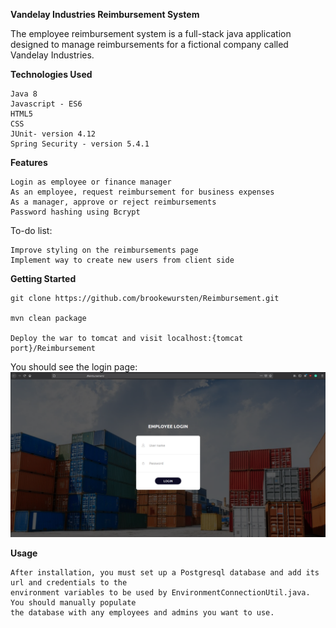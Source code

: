 **Vandelay Industries Reimbursement System**

The employee reimbursement system is a full-stack java application designed to manage reimbursements for a fictional company called Vandelay Industries.

**Technologies Used**

    Java 8
    Javascript - ES6
    HTML5
    CSS
    JUnit- version 4.12
    Spring Security - version 5.4.1

**Features**

    Login as employee or finance manager
    As an employee, request reimbursement for business expenses
    As a manager, approve or reject reimbursements
    Password hashing using Bcrypt

To-do list:

    Improve styling on the reimbursements page
    Implement way to create new users from client side

**Getting Started**

    git clone https://github.com/brookewursten/Reimbursement.git

    mvn clean package
    
    Deploy the war to tomcat and visit localhost:{tomcat port}/Reimbursement
    
You should see the login page:
![login page](https://raw.githubusercontent.com/brookewursten/Reimbursement/master/VandelayReimbursement.png?raw=true)

**Usage**

    After installation, you must set up a Postgresql database and add its url and credentials to the 
    environment variables to be used by EnvironmentConnectionUtil.java. You should manually populate 
    the database with any employees and admins you want to use.
